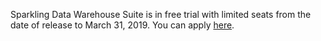 [//]: # (chinagitpath:XXXXX)

Sparkling Data Warehouse Suite is in free trial with limited seats from the date of release to March 31, 2019.
You can apply [here](https://cloud.tencent.com/apply/p/j6anrrynyq).